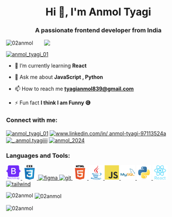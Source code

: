 <h1 align="center">Hi 👋, I'm Anmol Tyagi</h1>
<h3 align="center">A passionate frontend developer from India</h3>

<img align="right" alit="coding" width="400" src="https://media4.giphy.com/media/Ll22OhMLAlVDb8UQWe/giphy.gif?cid=6c09b952x5p8p7mqvfn63amooe9jpihkxyzslr4minqx28u0&ep=v1_internal_gif_by_id&rid=giphy.gif&ct=s">

<p align="left"> <img src="https://komarev.com/ghpvc/?username=02anmol&label=Profile%20views&color=0e75b6&style=flat" alt="02anmol" /> </p>

<p align="left"> <a href="https://twitter.com/anmol_tyagi_01" target="blank"><img src="https://img.shields.io/twitter/follow/anmol_tyagi_01?logo=twitter&style=for-the-badge" alt="anmol_tyagi_01" /></a> </p>

- 🌱 I’m currently learning **React**

- 💬 Ask me about **JavaScript , Python**

- 📫 How to reach me **tyagianmol839@gmail.com**

- ⚡ Fun fact **I think I am Funny 😅**

<h3 align="left">Connect with me:</h3>
<p align="left">
<a href="https://twitter.com/anmol_tyagi_01" target="blank"><img align="center" src="https://raw.githubusercontent.com/rahuldkjain/github-profile-readme-generator/master/src/images/icons/Social/twitter.svg" alt="anmol_tyagi_01" height="30" width="40" /></a>
<a href="https://linkedin.com/in/www.linkedin.com/in/ anmol-tyagi-97113524a" target="blank"><img align="center" src="https://raw.githubusercontent.com/rahuldkjain/github-profile-readme-generator/master/src/images/icons/Social/linked-in-alt.svg" alt="www.linkedin.com/in/ anmol-tyagi-97113524a" height="30" width="40" /></a>
<a href="https://instagram.com/_.anmol.tyagiiii" target="blank"><img align="center" src="https://raw.githubusercontent.com/rahuldkjain/github-profile-readme-generator/master/src/images/icons/Social/instagram.svg" alt="_.anmol.tyagiiii" height="30" width="40" /></a>
<a href="https://www.leetcode.com/anmol_2024" target="blank"><img align="center" src="https://raw.githubusercontent.com/rahuldkjain/github-profile-readme-generator/master/src/images/icons/Social/leet-code.svg" alt="anmol_2024" height="30" width="40" /></a>
</p>

<h3 align="left">Languages and Tools:</h3>
<p align="left"> <a href="https://getbootstrap.com" target="_blank" rel="noreferrer"> <img src="https://raw.githubusercontent.com/devicons/devicon/master/icons/bootstrap/bootstrap-plain-wordmark.svg" alt="bootstrap" width="40" height="40"/> </a> <a href="https://www.w3schools.com/css/" target="_blank" rel="noreferrer"> <img src="https://raw.githubusercontent.com/devicons/devicon/master/icons/css3/css3-original-wordmark.svg" alt="css3" width="40" height="40"/> </a> <a href="https://www.figma.com/" target="_blank" rel="noreferrer"> <img src="https://www.vectorlogo.zone/logos/figma/figma-icon.svg" alt="figma" width="40" height="40"/> </a> <a href="https://git-scm.com/" target="_blank" rel="noreferrer"> <img src="https://www.vectorlogo.zone/logos/git-scm/git-scm-icon.svg" alt="git" width="40" height="40"/> </a> <a href="https://www.w3.org/html/" target="_blank" rel="noreferrer"> <img src="https://raw.githubusercontent.com/devicons/devicon/master/icons/html5/html5-original-wordmark.svg" alt="html5" width="40" height="40"/> </a> <a href="https://www.java.com" target="_blank" rel="noreferrer"> <img src="https://raw.githubusercontent.com/devicons/devicon/master/icons/java/java-original.svg" alt="java" width="40" height="40"/> </a> <a href="https://developer.mozilla.org/en-US/docs/Web/JavaScript" target="_blank" rel="noreferrer"> <img src="https://raw.githubusercontent.com/devicons/devicon/master/icons/javascript/javascript-original.svg" alt="javascript" width="40" height="40"/> </a> <a href="https://www.mysql.com/" target="_blank" rel="noreferrer"> <img src="https://raw.githubusercontent.com/devicons/devicon/master/icons/mysql/mysql-original-wordmark.svg" alt="mysql" width="40" height="40"/> </a> <a href="https://www.python.org" target="_blank" rel="noreferrer"> <img src="https://raw.githubusercontent.com/devicons/devicon/master/icons/python/python-original.svg" alt="python" width="40" height="40"/> </a> <a href="https://reactjs.org/" target="_blank" rel="noreferrer"> <img src="https://raw.githubusercontent.com/devicons/devicon/master/icons/react/react-original-wordmark.svg" alt="react" width="40" height="40"/> </a> <a href="https://tailwindcss.com/" target="_blank" rel="noreferrer"> <img src="https://www.vectorlogo.zone/logos/tailwindcss/tailwindcss-icon.svg" alt="tailwind" width="40" height="40"/> </a> </p>

<p><img align="left" src="https://github-readme-stats.vercel.app/api/top-langs?username=02anmol&show_icons=true&locale=en&layout=compact" alt="02anmol" /></p>

<p>&nbsp;<img align="center" src="https://github-readme-stats.vercel.app/api?username=02anmol&show_icons=true&locale=en" alt="02anmol" /></p>

<p><img align="center" src="https://github-readme-streak-stats.herokuapp.com/?user=02anmol&" alt="02anmol" /></p>
